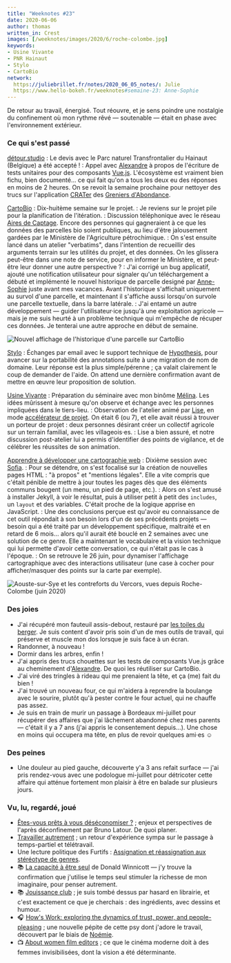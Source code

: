```yaml
---
title: "Weeknotes #23"
date: 2020-06-06
author: thomas
written_in: Crest
images: [/weeknotes/images/2020/6/roche-colombe.jpg]
keywords:
- Usine Vivante
- PNR Hainaut
- Stylo
- CartoBio
network:
  https://juliebrillet.fr/notes/2020_06_05_notes/: Julie
  https://www.hello-bokeh.fr/weeknotes#semaine-23: Anne-Sophie
---
```


De retour au travail, énergisé. Tout réouvre, et je sens poindre une nostalgie du confinement où mon rythme rêvé — soutenable — était en phase avec l'environnement extérieur.

<!--more-->

### Ce qui s'est passé

[détour.studio]
: Le devis avec le Parc naturel Transfrontalier du Hainaut (Belgique) a été accepté !
: Appel avec [Alexandre] à propos de l'écriture de tests unitaires pour des composants [Vue.js](https://vuejs.org/). L'écosystème est vraiment bien fichu, bien documenté… ce qui fait qu'on a tous les deux eu des réponses en moins de 2 heures. On se revoit la semaine prochaine pour nettoyer des trucs sur l'application [CRATer](https://app.resiliencealimentaire.org) des [Greniers d'Abondance].


[CartoBio]
: Dix-huitème semaine sur le projet.
: Je reviens sur le projet pile pour la planification de l'itération.
: Discussion téléphonique avec le réseau [Aires de Captage](https://aires-captages.fr/). Encore des personnes qui gagneraient à ce que les données des parcelles bio soient publiques, au lieu d'être jalousement gardées par le Ministère de l'Agriculture pétrochimique.
: On s'est ensuite lancé dans un atelier "verbatims", dans l'intention de recueillir des arguments terrain sur les utilités du projet, et des données. On les glissera peut-être dans une note de service, pour en informer le Ministère, et peut-être leur donner une autre perspective ?
: J'ai corrigé un bug applicatif, ajouté une notification utilisateur pour signaler qu'un téléchargement a débuté et implémenté le nouvel historique de parcelle designé par [Anne-Sophie] juste avant mes vacances. Avant l'historique s'affichait uniquement au survol d'une parcelle, et maintenant il s'affiche aussi lorsqu'on survole une parcelle textuelle, dans la barre latérale.
: J'ai entamé un autre développement — guider l'utilisateur·ice jusqu'à une exploitation agricole — mais je me suis heurté à un problème technique qui m'empêche de récuper ces données. Je tenterai une autre approche en début de semaine.


![](/weeknotes/images/2020/6/cartobio-popup.jpg "Nouvel affichage de l'historique d'une parcelle sur CartoBio")


[Stylo]
: Échanges par email avec le support technique de [Hypothesis](https://web.hypothes.is/), pour avancer sur la portabilité des annotations suite à une migration de nom de domaine. Leur réponse est la plus simple/pérenne ; ça valait clairement le coup de demander de l'aide. On attend une dernière confirmation avant de mettre en œuvre leur proposition de solution.

[Usine Vivante]
: Préparation du séminaire avec mon binôme [Mélina]. Les idées mûrissent à mesure qu'on observe et échange avec les personnes impliquées dans le tiers-lieu.
: Observation de l'atelier animé par [Lise](https://atelierdutamier.fr/), en mode [accélérateur de projet](https://www.metacartes.cc/faire-ensemble/recettes/accelerateur-de-projet/). On était 6 (ou 7), et elle avait réussi à trouver un porteur de projet : deux personnes désirant créer un collectif agricole sur un terrain familial, avec les villageois·es.
: Lise a bien assuré, et notre discussion post-atelier lui a permis d'identifier des points de vigilance, et de célébrer les réussites de son animation.

[Apprendre à développer une cartographie web]
: Dixième session avec [Sofia].
: Pour se détendre, on s'est focalisé sur la création de nouvelles pages HTML : "à propos" et "mentions légales". Elle a vite compris que c'était pénible de mettre à jour toutes les pages dès que des éléments communs bougent (un menu, un pied de page, etc.).
: Alors on s'est amusé à installer Jekyll, à voir le résultat, puis à utiliser petit à petit des `includes`, un `layout` et des variables. C'était proche de la logique apprise en JavaScript.
: Une des conclusions perçue est qu'avoir eu connaissance de cet outil répondait à son besoin lors d'un de ses précédents projets — besoin qui a été traité par un développement spécifique, maltraité et en retard de 6 mois… alors qu'il aurait été bouclé en 2 semaines avec une solution de ce genre. Elle a maintenant le vocabulaire et la vision technique qui lui permette d'avoir cette conversation, ce qui n'était pas le cas à l'époque.
: On se retrouve le 26 juin, pour dynamiser l'affichage cartographique avec des interactions utilisateur (une case à cocher pour afficher/masquer des points sur la carte par exemple).

![](/weeknotes/images/2020/6/roche-colombe.jpg "Aouste-sur-Sye et les contreforts du Vercors, vues depuis Roche-Colombe (juin 2020)")


### Des joies

- J'ai récupéré mon fauteuil assis-debout, restauré par [les toiles du berger](https://lestoilesduberger.fr/). Je suis content d'avoir pris soin d'un de mes outils de travail, qui préserve et muscle mon dos lorsque je suis face à un écran.
- Randonner, à nouveau !
- Dormir dans les arbres, enfin !
- J'ai appris des trucs chouettes sur les tests de composants Vue.js grâce au cheminement d'[Alexandre]. De quoi les réutiliser sur CartoBio.
- J'ai viré des tringles à rideau qui me prenaient la tête, et ça (me) fait du bien !
- J'ai trouvé un nouveau four, ce qui m'aidera à reprendre la boulange avec le sourire, plutôt qu'à pester contre le four actuel, qui ne chauffe pas assez.
- Je suis en train de murir un passage à Bordeaux mi-juillet pour récupérer des affaires que j'ai lâchement abandonné chez mes parents — c'était il y a 7 ans (j'ai appris le consentement depuis…). Une chose en moins qui occupera ma tête, en plus de revoir quelques ami·es ☺️


### Des peines

- Une douleur au pied gauche, découverte y'a 3 ans refait surface — j'ai pris rendez-vous avec une podologue mi-juillet pour détricoter cette affaire qui atténue fortement mon plaisir à être en balade sur plusieurs jours.


### Vu, lu, regardé, joué

- [Êtes-vous prêts à vous déséconomiser ?](https://aoc.media/opinion/2020/06/01/etes-vous-prets-a-vous-deseconomiser/) ; enjeux et perspectives de l'après déconfinement par Bruno Latour. De quoi planer.
- [Travailler autrement](https://www.lelutinduweb.fr/travailler-autrement/) ; un retour d'expérience sympa sur le passage à temps-partiel et télétravail.
- Une lecture politique des Furtifs : [Assignation et réassignation aux stéréotype de genres](https://dérivation.fr/furtifs/assignation-de-genre/).
- 📚 [La capacité à être seul](https://www.cairn.info/revue-imaginaire-et-inconscient-2007-2-page-123.htm) de Donald Winnicott — j'y trouve la confirmation que j'utilise le temps seul stimuler la richesse de mon imaginaire, pour penser autrement.
- 📚 [Jouissance club](https://www.instagram.com/p/B_mcDoYA0kJ/) ; je suis tombé dessus par hasard en librairie, et c'est exactement ce que je cherchais : des ingrédients, avec dessins et humour.
- 🎧 [How's Work: exploring the dynamics of trust, power, and people-pleasing](https://howswork.estherperel.com/episodes/special-episode-worklife) ; une nouvelle pépite de cette psy dont j'adore le travail, découvert par le biais de [Noémie].
- 📺 [About women film editors](https://www.youtube.com/watch?v=vdXUjtE-ltA) ; ce que le cinéma moderne doit à des femmes invisibilisées, dont la vision a été déterminante.

[détour.studio]: /
[Stylo]: https://github.com/EcrituresNumeriques/stylo
[Jardins Nourriciers]: https://www.lesjardinsnourriciers.com/
[CartoBio]: https://cartobio.org/
[Usine Vivante]: https://www.usinevivante.org
[Apprendre à développer une cartographie web]: https://github.com/sofiaboulaarab/carto_recherche
[paged.js]: https://www.pagedjs.org/
[Greniers d'Abondance]: https://resiliencealimentaire.org/

[Noémie]: https://noemiegirard.co
[Sofia]: https://twitter.com/sofiaboulaarab
[Yannick]: https://elsif.fr/
[Mélina]: http://melinacoaching.com/
[Anne-Sophie]: https://hello-bokeh.fr
[Guillaume]: https://www.yuzutech.fr/
[Claire]: https://www.lassembleuse.fr/
[Antoine]: https://www.quaternum.net/
[Alexandre]: https://apollonet.fr/
